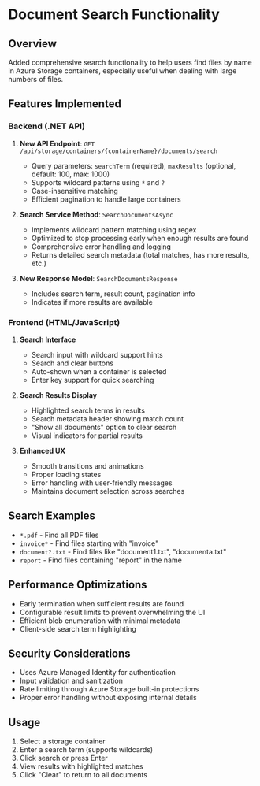 # Document Search Functionality

## Overview
Added comprehensive search functionality to help users find files by name in Azure Storage containers, especially useful when dealing with large numbers of files.

## Features Implemented

### Backend (.NET API)
1. **New API Endpoint**: `GET /api/storage/containers/{containerName}/documents/search`
   - Query parameters: `searchTerm` (required), `maxResults` (optional, default: 100, max: 1000)
   - Supports wildcard patterns using `*` and `?`
   - Case-insensitive matching
   - Efficient pagination to handle large containers

2. **Search Service Method**: `SearchDocumentsAsync`
   - Implements wildcard pattern matching using regex
   - Optimized to stop processing early when enough results are found
   - Comprehensive error handling and logging
   - Returns detailed search metadata (total matches, has more results, etc.)

3. **New Response Model**: `SearchDocumentsResponse`
   - Includes search term, result count, pagination info
   - Indicates if more results are available

### Frontend (HTML/JavaScript)
1. **Search Interface**
   - Search input with wildcard support hints
   - Search and clear buttons
   - Auto-shown when a container is selected
   - Enter key support for quick searching

2. **Search Results Display**
   - Highlighted search terms in results
   - Search metadata header showing match count
   - "Show all documents" option to clear search
   - Visual indicators for partial results

3. **Enhanced UX**
   - Smooth transitions and animations
   - Proper loading states
   - Error handling with user-friendly messages
   - Maintains document selection across searches

## Search Examples
- `*.pdf` - Find all PDF files
- `invoice*` - Find files starting with "invoice"
- `document?.txt` - Find files like "document1.txt", "documenta.txt"
- `report` - Find files containing "report" in the name

## Performance Optimizations
- Early termination when sufficient results are found
- Configurable result limits to prevent overwhelming the UI
- Efficient blob enumeration with minimal metadata
- Client-side search term highlighting

## Security Considerations
- Uses Azure Managed Identity for authentication
- Input validation and sanitization
- Rate limiting through Azure Storage built-in protections
- Proper error handling without exposing internal details

## Usage
1. Select a storage container
2. Enter a search term (supports wildcards)
3. Click search or press Enter
4. View results with highlighted matches
5. Click "Clear" to return to all documents
